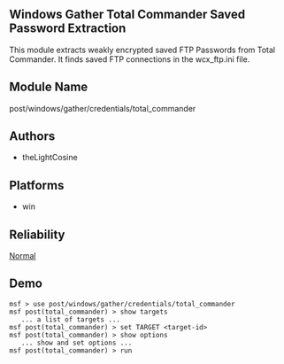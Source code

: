 ## Windows Gather Total Commander Saved Password Extraction

This module extracts weakly encrypted saved FTP Passwords 
from Total Commander. It finds saved FTP connections in the 
wcx_ftp.ini file.


## Module Name
post/windows/gather/credentials/total_commander

## Authors
* theLightCosine





## Platforms
* win

## Reliability
[Normal](https://github.com/rapid7/metasploit-framework/wiki/Exploit-Ranking)

## Demo

```
msf > use post/windows/gather/credentials/total_commander
msf post(total_commander) > show targets
   ... a list of targets ...
msf post(total_commander) > set TARGET <target-id>
msf post(total_commander) > show options
   ... show and set options ...
msf post(total_commander) > run
```
    
    